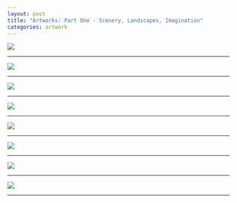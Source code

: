 ```yaml
---
layout: post
title: "Artworks: Part One - Scenery, Landscapes, Imagination"
categories: artwork
---
```


<img src="{{site.baseurl}}/assets/artworks/1_9153304882747575052_n_1080.jpg">

<center><hr></center>

<img src="{{site.baseurl}}/assets/artworks/2_9153304882747575052_n_1080.jpg">

<center><hr></center>

<img src="{{site.baseurl}}/assets/artworks/3_9153304882747575052_n_1080.jpg">

<center><hr></center>

<img src="{{site.baseurl}}/assets/artworks/4_9153304882747575052_n_1080.jpg">

<center><hr></center>

<img src="{{site.baseurl}}/assets/artworks/6_9153304882747575052_n_1080.jpg">

<center><hr></center>

<img src="{{site.baseurl}}/assets/artworks/7_9153304882747575052_n_1080.jpg">

<center><hr></center>

<img src="{{site.baseurl}}/assets/artworks/8_9153304882747575052_n_1080.jpg">

<center><hr></center>

<img src="{{site.baseurl}}/assets/artworks/9_9153304882747575052_n_1080.jpg">

<center><hr></center>
